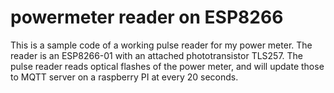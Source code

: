 # powermeter reader on ESP8266

This is a sample code of a working pulse reader for my power meter.
The reader is an ESP8266-01 with an attached phototransistor TLS257.
The pulse reader reads optical flashes of the power meter, and will update those to MQTT server on a raspberry PI at every 20 seconds.
